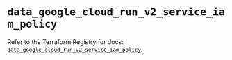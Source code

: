 # `data_google_cloud_run_v2_service_iam_policy`

Refer to the Terraform Registry for docs: [`data_google_cloud_run_v2_service_iam_policy`](https://registry.terraform.io/providers/hashicorp/google-beta/5.39.1/docs/data-sources/google_cloud_run_v2_service_iam_policy).
